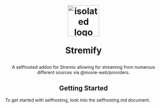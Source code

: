 <h1 align="center">
  <img src="https://avatars.githubusercontent.com/u/160156210?s=200&v=4" alt="isolated logo" width="100"/>
  <p>Stremify</p>
</h1>
<p align="center">A selfhosted addon for Stremio allowing for streaming from numerous different sources via @movie-web/providers.</p>
<h2 align="center"> Getting Started </h2>
To get started with selfhosting, look into the selfhosting.md document.